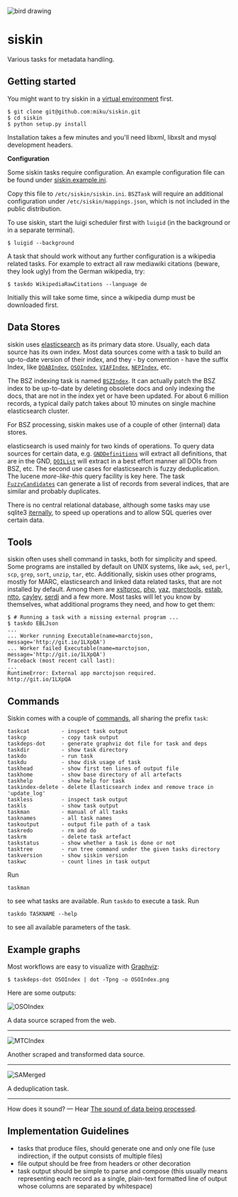 ![bird drawing](http://i.imgur.com/PNq6dWf.gif)

siskin
======

Various tasks for metadata handling.

Getting started
---------------

You might want to try siskin in a [virtual environment](http://docs.python-guide.org/en/latest/dev/virtualenvs/) first.

    $ git clone git@github.com:miku/siskin.git
    $ cd siskin
    $ python setup.py install

Installation takes a few minutes and you'll need libxml, libxslt and mysql
development headers.

**Configuration**

Some siskin tasks require configuration. An example configuration file
can be found under [siskin.example.ini](https://github.com/miku/siskin/blob/master/siskin.example.ini).

Copy this file to `/etc/siskin/siskin.ini`. `BSZTask` will require an additional
configuration under `/etc/siskin/mappings.json`, which is not included in the
public distribution.

To use siskin, start the luigi scheduler first with `luigid` (in the background or in a separate terminal).

    $ luigid --background

A task that should work without any further configuration is a wikipedia related tasks.
For example to extract all raw mediawiki citations (beware, they look ugly)
from the German wikipedia, try:

    $ taskdo WikipediaRawCitations --language de

Initially this will take some time, since a wikipedia dump must be downloaded first.

Data Stores
-----------

siskin uses [elasticsearch](http://elasticsearch.org/) as its primary data store. Usually, each data source
has its own index. Most data sources come with a task to build an up-to-date
version of their index, and they - by convention - have the suffix Index, like
[`DOABIndex`](https://github.com/miku/siskin/blob/6897c0c4d4ea483f3a0b5bc5df6ad821a8c8e296/siskin/sources/doab.py#L89),
[`OSOIndex`](https://github.com/miku/siskin/blob/6897c0c4d4ea483f3a0b5bc5df6ad821a8c8e296/siskin/sources/oso.py#L178),
[`VIAFIndex`](https://github.com/miku/siskin/blob/6897c0c4d4ea483f3a0b5bc5df6ad821a8c8e296/siskin/sources/viaf.py#L184),
[`NEPIndex`](https://github.com/miku/siskin/blob/6897c0c4d4ea483f3a0b5bc5df6ad821a8c8e296/siskin/sources/nep.py#L450), etc.

The BSZ indexing task is named [`BSZIndex`](https://github.com/miku/siskin/blob/6897c0c4d4ea483f3a0b5bc5df6ad821a8c8e296/siskin/sources/bsz.py#L1517). It can actually
patch the BSZ index to be up-to-date by deleting obsolete docs and only
indexing the docs, that are not in the index yet or have been updated. For
about 6 million records, a typical daily patch takes about 10 minutes on single
machine elasticsearch cluster.

For BSZ processing, siskin makes use of a couple of other (internal) data stores.

elasticsearch is used mainly for two kinds of operations. To query data sources for
certain data, e.g.
[`GNDDefinitions`](https://github.com/miku/siskin/blob/6897c0c4d4ea483f3a0b5bc5df6ad821a8c8e296/siskin/sources/gnd.py#L444) will extract all definitions, that are in the GND,
[`DOIList`](https://github.com/miku/siskin/blob/6897c0c4d4ea483f3a0b5bc5df6ad821a8c8e296/siskin/workflows/adhoc.py#L23) will extract in a best effort manner all DOIs from BSZ, etc. The second
use cases for elasticsearch is fuzzy deduplication. The lucene *more-like-this*
query facility is key here. The task
[`FuzzyCandidates`](https://github.com/miku/siskin/blob/6897c0c4d4ea483f3a0b5bc5df6ad821a8c8e296/siskin/workflows/fuzzy.py#L139) can generate a list of records from several indices, that are similar and probably duplicates.

There is no central relational database, although some tasks may use sqlite3
[iternally](https://github.com/miku/siskin/search?utf8=%E2%9C%93&q=sqlite3db), to speed up operations and to allow SQL queries over certain data.

Tools
-----

siskin often uses shell command in tasks, both for simplicity and speed. Some
programs are installed by default on UNIX systems, like `awk`, `sed`, `perl`, `scp`, `grep`, `sort`, `unzip`, `tar`, etc.
Additionally, siskin uses other programs, mostly for MARC, elasticsearch and linked data related tasks, that are not installed by default.
Among them are [xsltproc](http://xmlsoft.org/XSLT/xsltproc.html), [php](http://php.net/), [yaz](http://www.indexdata.com/yaz), [marctools](https://github.com/ubleipzig/marctools), [estab](https://github.com/miku/estab), [ntto](https://github.com/miku/ntto), [cayley](https://github.com/google/cayley), [serdi](http://drobilla.net/software/serd/) and a few more.
Most tasks will let you know by themselves, what additional programs they need, and how to get them:

    $ # Running a task with a missing external program ...
    $ taskdo EBLJson
    ...
    ... Worker running Executable(name=marctojson, message='http://git.io/1LXpQA')
    ... Worker failed Executable(name=marctojson, message='http://git.io/1LXpQA')
    Traceback (most recent call last):
    ...
    RuntimeError: External app marctojson required.
    http://git.io/1LXpQA

Commands
--------

Siskin comes with a couple of [commands](https://github.com/miku/siskin/tree/master/bin), all sharing the prefix `task`:

    taskcat          - inspect task output
    taskcp           - copy task output
    taskdeps-dot     - generate graphviz dot file for task and deps
    taskdir          - show task directory
    taskdo           - run task
    taskdu           - show disk usage of task
    taskhead         - show first ten lines of output file
    taskhome         - show base directory of all artefacts
    taskhelp         - show help for task
    taskindex-delete - delete Elasticsearch index and remove trace in 'update_log'
    taskless         - inspect task output
    taskls           - show task output
    taskman          - manual of all tasks
    tasknames        - all task names
    taskoutput       - output file path of a task
    taskredo         - rm and do
    taskrm           - delete task artefact
    taskstatus       - show whether a task is done or not
    tasktree         - run tree command under the given tasks directory
    taskversion      - show siskin version
    taskwc           - count lines in task output

Run

    taskman

to see what tasks are available. Run `taskdo` to execute a task. Run

    taskdo TASKNAME --help

to see all available parameters of the task.

Example graphs
--------------

Most workflows are easy to visualize with [Graphviz](http://www.graphviz.org/):

    $ taskdeps-dot OSOIndex | dot -Tpng -o OSOIndex.png

Here are some outputs:

![OSOIndex](http://i.imgur.com/Y55GCvz.png)

A data source scraped from the web.

----

![MTCIndex](http://i.imgur.com/OysC5pV.png)

Another scraped and transformed data source.

----

![SAMerged](https://cdn.mediacru.sh/o0ui7QRSMYyW.png)

A deduplication task.

----

How does it sound? &mdash; Hear [The sound of data being processed](http://vimeo.com/99084953).

Implementation Guidelines
-------------------------

* tasks that produce files, should generate one and only one file (use indirection, if the output consists of multiple files)
* file output should be free from headers or other decoration
* task output should be simple to parse and compose (this usually means
  representing each record as a single, plain-text formatted line of output whose columns are separated by whitespace)

